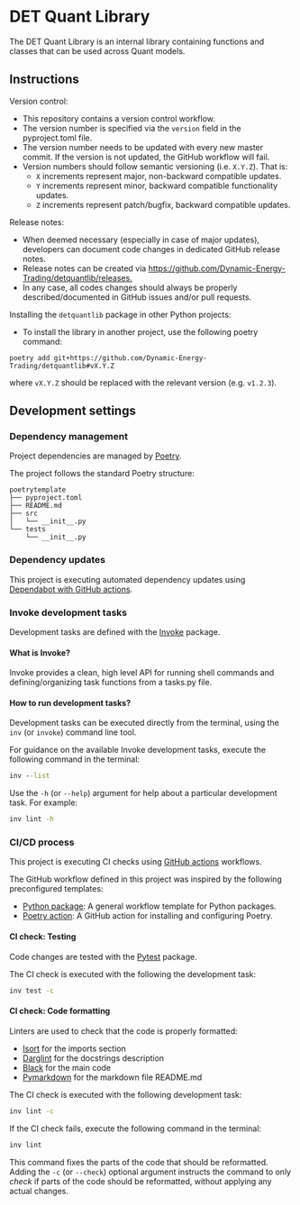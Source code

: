 # DET Quant Library

The DET Quant Library is an internal library containing functions and classes that can be used
across Quant models.

## Instructions

Version control:

- This repository contains a version control workflow.
- The version number is specified via the `version` field in the pyproject.toml file.
- The version number needs to be updated with every new master commit. If the version is not
  updated, the GitHub workflow will fail.
- Version numbers should follow semantic versioning (i.e. `X.Y.Z`). That is:
  - `X` increments represent major, non-backward compatible updates.
  - `Y` increments represent minor, backward compatible functionality updates.
  - `Z` increments represent patch/bugfix, backward compatible updates.

Release notes:

- When deemed necessary (especially in case of major updates), developers can document code
  changes in dedicated GitHub release notes.
- Release notes can be created via
  <https://github.com/Dynamic-Energy-Trading/detquantlib/releases.>
- In any case, all codes changes should always be properly described/documented in GitHub
  issues and/or pull requests.

Installing the `detquantlib` package in other Python projects:

 - To install the library in another project, use the following poetry command:
  ```
  poetry add git+https://github.com/Dynamic-Energy-Trading/detquantlib#vX.Y.Z
  ```
  where `vX.Y.Z` should be replaced with the relevant version (e.g. `v1.2.3`).

## Development settings

### Dependency management

Project dependencies are managed by [Poetry](https://python-poetry.org/).

The project follows the standard Poetry structure:

```
poetrytemplate
├── pyproject.toml
├── README.md
├── src
│   └── __init__.py
└── tests
    └── __init__.py
```

### Dependency updates

This project is executing automated dependency updates using
[Dependabot with GitHub actions](https://docs.github.com/en/code-security/dependabot/working-with-dependabot/automating-dependabot-with-github-actions).

### Invoke development tasks

Development tasks are defined with the [Invoke](https://www.pyinvoke.org/) package.

#### What is Invoke?

Invoke provides a clean, high level API for running shell commands and defining/organizing task
functions from a tasks.py file.

#### How to run development tasks?

Development tasks can be executed directly from the terminal, using the `inv` (or `invoke`)
command line tool.

For guidance on the available Invoke development tasks, execute the following command in the
terminal:

```cmd
inv --list
```

Use the `-h` (or `--help`) argument for help about a particular development task. For example:

```cmd
inv lint -h
```

### CI/CD process

This project is executing CI checks using [GitHub actions](https://docs.github.com/en/actions)
workflows.

The GitHub workflow defined in this project was inspired by the following preconfigured templates:

- [Python package](https://github.com/actions/starter-workflows/blob/main/ci/python-package.yml):
  A general workflow template for Python packages.
- [Poetry action](https://github.com/marketplace/actions/install-poetry-action): A GitHub action
  for installing and configuring Poetry.

#### CI check: Testing

Code changes are tested with the [Pytest](https://github.com/pytest-dev/pytest) package.

The CI check is executed with the following the development task:

```cmd
inv test -c
```

#### CI check: Code formatting

Linters are used to check that the code is properly formatted:

- [Isort](https://github.com/timothycrosley/isort) for the imports section
- [Darglint](https://github.com/terrencepreilly/darglint) for the docstrings description
- [Black](https://github.com/psf/black) for the main code
- [Pymarkdown](https://github.com/jackdewinter/pymarkdown) for the markdown file README.md

The CI check is executed with the following development task:

```cmd
inv lint -c
```

If the CI check fails, execute the following command in the terminal:

```cmd
inv lint
```

This command fixes the parts of the code that should be reformatted. Adding the `-c` (or
`--check`) optional argument instructs the command to only _check_ if parts of the code should be
reformatted, without applying any actual changes.
